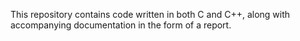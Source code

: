 This repository contains code written in both C and C++, along with accompanying documentation in the form of a report.

